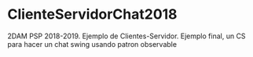 # ClienteServidorChat2018
 2DAM PSP 2018-2019. Ejemplo de Clientes-Servidor. Ejemplo final, un CS para hacer un chat swing usando patron observable
